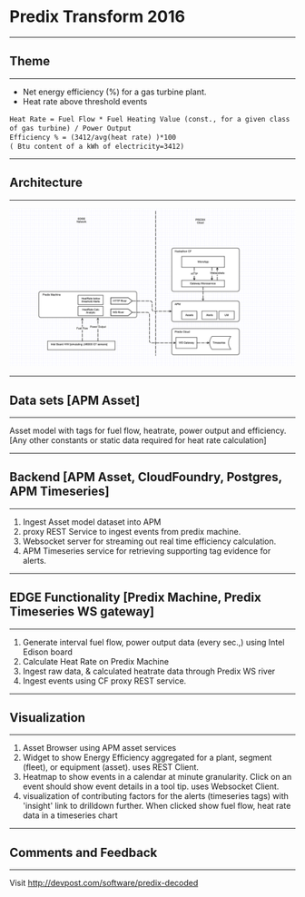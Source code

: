 # Predix Transform 2016


*****************************************************************************************************
## Theme
******************************************************************************************************
- Net energy efficiency (%) for a gas turbine plant.
- Heat rate above threshold events

```
Heat Rate = Fuel Flow * Fuel Heating Value (const., for a given class of gas turbine) / Power Output
Efficiency % = (3412/avg(heat rate) )*100
( Btu content of a kWh of electricity=3412)

```


*****************************************************************************************************
## Architecture
******************************************************************************************************
![alt tag](https://github.com/vgandrapuGE/predixTransform/blob/master/architecture.png)

******************************************************************************************************
## Data sets [APM Asset]
******************************************************************************************************
Asset model with tags for fuel flow, heatrate, power output and efficiency.
[Any other constants or static data required for heat rate calculation]

******************************************************************************************************
## Backend [APM Asset, CloudFoundry, Postgres, APM Timeseries]
******************************************************************************************************
1. Ingest Asset model dataset into APM
2. proxy REST Service to ingest events from predix machine.
3. Websocket server for streaming out real time efficiency calculation.
4. APM Timeseries service for retrieving supporting tag evidence for alerts.


******************************************************************************************************
## EDGE Functionality [Predix Machine, Predix Timeseries WS gateway]
******************************************************************************************************

1. Generate interval fuel flow, power output data (every sec.,) using Intel Edison board
2. Calculate Heat Rate on Predix Machine
3. Ingest raw data, & calculated heatrate data through Predix WS river
4. Ingest events using CF proxy REST service.

******************************************************************************************************
## Visualization
******************************************************************************************************
1. Asset Browser using APM asset services
2. Widget to show Energy Efficiency aggregated for a plant, segment (fleet), or equipment (asset). 
uses REST Client.
3. Heatmap to show events in a calendar at minute granularity. Click on an event should show event details
in a tool tip.
uses Websocket Client.
4. visualization of contributing factors for the alerts (timeseries tags)  with 'insight' link to drilldown further. When clicked show fuel flow, heat rate data in a timeseries chart

******************************************************************************************************
## Comments and Feedback
******************************************************************************************************
Visit http://devpost.com/software/predix-decoded

